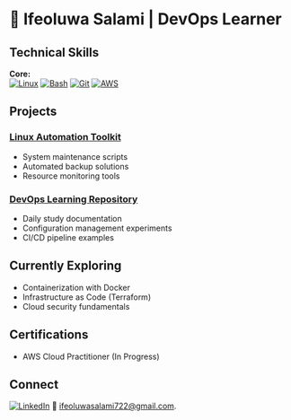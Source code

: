 # 🔧 Ifeoluwa Salami | DevOps Learner

## Technical Skills
**Core:**  
[![Linux](https://img.shields.io/badge/Linux-FCC624?style=flat&logo=linux&logoColor=black)](https://ubuntu.com)
[![Bash](https://img.shields.io/badge/Bash-4EAA25?style=flat&logo=gnu-bash&logoColor=white)](https://www.gnu.org/software/bash/)
[![Git](https://img.shields.io/badge/Git-F05032?style=flat&logo=git&logoColor=white)](https://git-scm.com)
[![AWS](https://img.shields.io/badge/AWS-232F3E?style=flat&logo=amazon-aws)](https://aws.amazon.com)

## Projects

### [Linux Automation Toolkit](https://github.com/dev-ife737/linux-scripts)
- System maintenance scripts
- Automated backup solutions
- Resource monitoring tools

### [DevOps Learning Repository](https://github.com/dev-ife737/devops-journey)
- Daily study documentation
- Configuration management experiments
- CI/CD pipeline examples

## Currently Exploring
- Containerization with Docker
- Infrastructure as Code (Terraform)
- Cloud security fundamentals

## Certifications
- AWS Cloud Practitioner (In Progress)

## Connect
[![LinkedIn](https://img.shields.io/badge/LinkedIn-0077B5?style=flat&logo=linkedin)](https://linkedin.com/in/ifeoluwa-salami)
📧 ifeoluwasalami722@gmail.com.

<!---
dev-ife737/dev-ife737 is a ✨ special ✨ repository because its `README.md` (this file) appears on your GitHub profile.
You can click the Preview link to take a look at your changes.
--->
